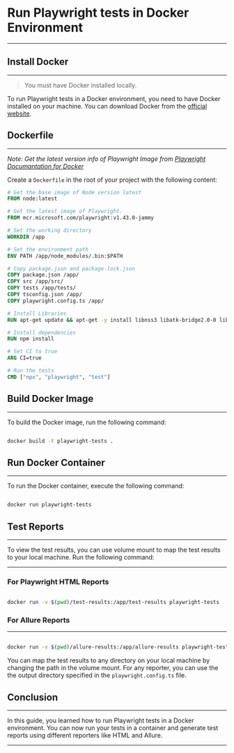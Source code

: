 # Run Playwright tests in Docker Environment

***

## Install Docker

***

>You must have Docker installed locally.

To run Playwright tests in a Docker environment, you need to have Docker installed on your machine. You can download
Docker from the [official website](https://www.docker.com/products/docker-desktop).

## Dockerfile

***

*Note: Get the latest version info of Playwright Image from [Playwright Documantation for Docker](https://playwright.dev/docs/docker)*

Create a `Dockerfile` in the root of your project with the following content:

```Dockerfile
# Get the base image of Node version latest
FROM node:latest

# Get the latest image of Playwright. 
FROM mcr.microsoft.com/playwright:v1.43.0-jammy

# Set the working directory
WORKDIR /app

# Set the environment path
ENV PATH /app/node_modules/.bin:$PATH

# Copy package.json and package-lock.json
COPY package.json /app/
COPY src /app/src/
COPY tests /app/tests/
COPY tsconfig.json /app/
COPY playwright.config.ts /app/

# Install Libraries
RUN apt-get update && apt-get -y install libnss3 libatk-bridge2.0-0 libdrm-dev libxkbcommon-dev libgbm-dev libasound-dev libatspi2.0-0 libxshmfence-dev

# Install dependencies
RUN npm install

# Set CI to true
ARG CI=true

# Run the tests
CMD ["npx", "playwright", "test"]
```

## Build Docker Image

***
To build the Docker image, run the following command:

```bash

docker build -t playwright-tests .
```

## Run Docker Container

***
To run the Docker container, execute the following command:

```bash

docker run playwright-tests
```

## Test Reports

***
To view the test results, you can use volume mount to map the test results to your local machine. Run the following
command:
***

### For Playwright HTML Reports

```bash

docker run -v $(pwd)/test-results:/app/test-results playwright-tests
```

### For Allure Reports

***

```bash

docker run -v $(pwd)/allure-results:/app/allure-results playwright-tests
```

You can map the test results to any directory on your local machine by changing the path in the volume mount. For any
reporter, you can use the the output directory specified in the `playwright.config.ts` file.

## Conclusion

***
In this guide, you learned how to run Playwright tests in a Docker environment. You can now run your tests in a
container and generate test reports using different reporters like HTML and Allure.

***
